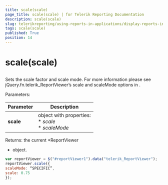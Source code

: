 ```yaml
---
title: scale(scale)
page_title: scale(scale) | for Telerik Reporting Documentation
description: scale(scale)
slug: telerikreporting/using-reports-in-applications/display-reports-in-applications/web-application/html5-report-viewer/api-reference/reportviewer/methods/scale(scale)
tags: scale(scale)
published: True
position: 14
---
```


# scale(scale)



## 

Sets the scale factor and scale mode. For more information please see jQuery.fn.telerik_ReportViewer’s scale and scaleMode options in 
[](c578f366-93da-4dd1-8972-6efbc5a1790b#Options).


Parameters:



| Parameter | Description |
| ------ | ------ |
| __scale__ |object with properties:<br/>*  *scale* <br/>*  *scaleMode*|




Returns: the current 
*ReportViewer
* object.
        


	
````js
var reportViewer = $("#reportViewer1").data("telerik_ReportViewer");
reportViewer.scale({
scaleMode: “SPECIFIC”,
scale: 0.75
});
          
````



